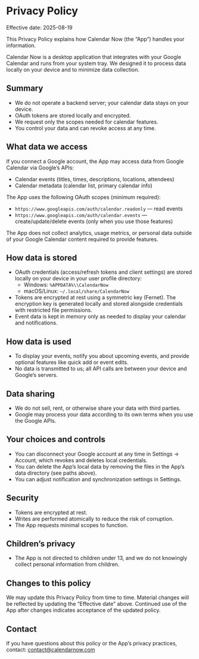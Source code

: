 # Privacy Policy

Effective date: 2025-08-19

This Privacy Policy explains how Calendar Now (the “App”) handles your information.

Calendar Now is a desktop application that integrates with your Google Calendar and runs from your system tray. We designed it to process data locally on your device and to minimize data collection.

## Summary

- We do not operate a backend server; your calendar data stays on your device.
- OAuth tokens are stored locally and encrypted.
- We request only the scopes needed for calendar features.
- You control your data and can revoke access at any time.

## What data we access

If you connect a Google account, the App may access data from Google Calendar via Google’s APIs:

- Calendar events (titles, times, descriptions, locations, attendees)
- Calendar metadata (calendar list, primary calendar info)

The App uses the following OAuth scopes (minimum required):

- `https://www.googleapis.com/auth/calendar.readonly` — read events
- `https://www.googleapis.com/auth/calendar.events` — create/update/delete events (only when you use those features)

The App does not collect analytics, usage metrics, or personal data outside of your Google Calendar content required to provide features.

## How data is stored

- OAuth credentials (access/refresh tokens and client settings) are stored locally on your device in your user profile directory:
  - Windows: `%APPDATA%\\CalendarNow`  
  - macOS/Linux: `~/.local/share/CalendarNow`
- Tokens are encrypted at rest using a symmetric key (Fernet). The encryption key is generated locally and stored alongside credentials with restricted file permissions.
- Event data is kept in memory only as needed to display your calendar and notifications.

## How data is used

- To display your events, notify you about upcoming events, and provide optional features like quick add or event edits.
- No data is transmitted to us; all API calls are between your device and Google’s servers.

## Data sharing

- We do not sell, rent, or otherwise share your data with third parties.
- Google may process your data according to its own terms when you use the Google APIs.

## Your choices and controls

- You can disconnect your Google account at any time in Settings → Account, which revokes and deletes local credentials.
- You can delete the App’s local data by removing the files in the App’s data directory (see paths above).
- You can adjust notification and synchronization settings in Settings.

## Security

- Tokens are encrypted at rest.
- Writes are performed atomically to reduce the risk of corruption.
- The App requests minimal scopes to function.

## Children’s privacy

- The App is not directed to children under 13, and we do not knowingly collect personal information from children.

## Changes to this policy

We may update this Privacy Policy from time to time. Material changes will be reflected by updating the “Effective date” above. Continued use of the App after changes indicates acceptance of the updated policy.

## Contact

If you have questions about this policy or the App’s privacy practices, contact: contact@calendarnow.com
